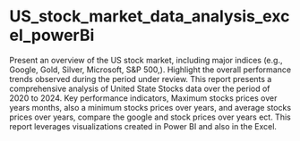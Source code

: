 # US_stock_market_data_analysis_excel_powerBi
Present an overview of the US stock market, including major indices (e.g., Google, Gold, Silver, Microsoft, S&P 500,).
Highlight the overall performance trends observed during the period under review.
This report presents a comprehensive analysis of United State Stocks data over the period of 2020 to 2024. Key performance indicators, Maximum stocks prices over years months, also a minimum stocks prices over years, and average stocks prices over years, compare the google and stock prices over years ect. This report leverages visualizations created in Power BI and also in the Excel.

